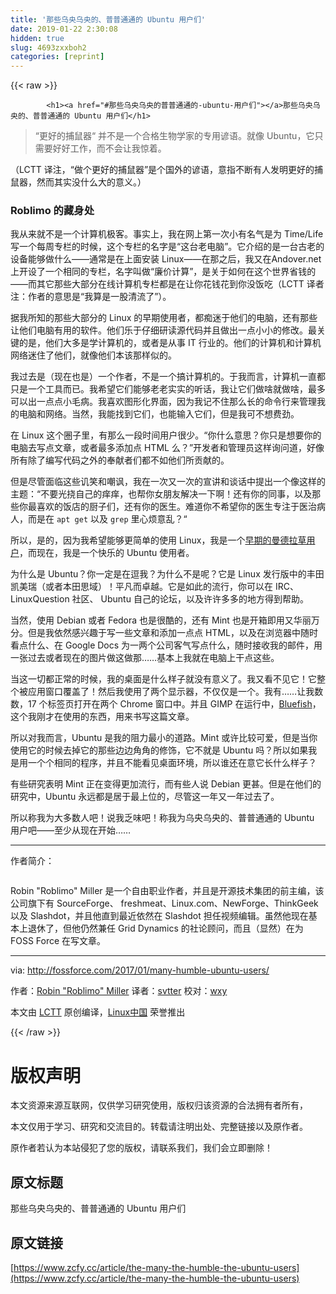 ```yaml
---
title: '那些乌央乌央的、普普通通的 Ubuntu 用户们' 
date: 2019-01-22 2:30:08
hidden: true
slug: 4693zxxboh2
categories: [reprint]
---
```


{{< raw >}}

            <h1><a href="#那些乌央乌央的普普通通的-ubuntu-用户们"></a>那些乌央乌央的、普普通通的 Ubuntu 用户们</h1>
<blockquote>
<p>“更好的捕鼠器“ 并不是一个合格生物学家的专用谚语。就像 Ubuntu，它只需要好好工作，而不会让我惊着。</p>
</blockquote>
<p>（LCTT 译注，“做个更好的捕鼠器”是个国外的谚语，意指不断有人发明更好的捕鼠器，然而其实没什么大的意义。）</p>
<h3><a href="#roblimo-的藏身处"></a>Roblimo 的藏身处</h3>
<p>我从来就不是一个计算机极客。事实上，我在网上第一次小有名气是为 Time/Life 写一个每周专栏的时候，这个专栏的名字是“这台老电脑”。它介绍的是一台古老的设备能够做什么——通常是在上面安装 Linux——在那之后，我又在Andover.net 上开设了一个相同的专栏，名字叫做“廉价计算”，是关于如何在这个世界省钱的——而其它那些大部分在线计算机专栏都是在让你花钱花到你没饭吃（LCTT 译者注：作者的意思是“我算是一股清流了”）。</p>
<p>据我所知的那些大部分的 Linux 的早期使用者，都痴迷于他们的电脑，还有那些让他们电脑有用的软件。他们乐于仔细研读源代码并且做出一点小小的修改。最关键的是，他们大多是学计算机的，或者是从事 IT 行业的。他们的计算机和计算机网络迷住了他们，就像他们本该那样似的。</p>
<p>我过去是（现在也是）一个作者，不是一个搞计算机的。于我而言，计算机一直都只是一个工具而已。我希望它们能够老老实实的听话，我让它们做啥就做啥，最多可以出一点点小毛病。我喜欢图形化界面，因为我记不住那么长的命令行来管理我的电脑和网络。当然，我能找到它们，也能输入它们，但是我可不想费劲。</p>
<p>在 Linux 这个圈子里，有那么一段时间用户很少。“你什么意思？你只是想要你的电脑去写点文章，或者最多添加点 HTML 么？”开发者和管理员这样询问道，好像所有除了编写代码之外的奉献者们都不如他们所贡献的。</p>
<p>但是尽管面临这些讥笑和嘲讽，我在一次又一次的宣讲和谈话中提出一个像这样的主题：“不要光挠自己的痒痒，也帮你女朋友解决一下啊！还有你的同事，以及那些你最喜欢的饭店的厨子们，还有你的医生。难道你不希望你的医生专注于医治病人，而是在 <code>apt get</code> 以及 <code>grep</code> 里心烦意乱？“</p>
<p>所以，是的，因为我希望能够更简单的使用 Linux，我是一个<a href="https://linux.slashdot.org/story/00/11/02/2324224/mandrake-72-in-wal-mart-a-good-idea">早期的曼德拉草用户</a>，而现在，我是一个快乐的 Ubuntu 使用者。</p>
<p>为什么是 Ubuntu？你一定是在逗我？为什么不是呢？它是 Linux 发行版中的丰田凯美瑞（或者本田思域）！平凡而卓越。它是如此的流行，你可以在 IRC、LinuxQuestion 社区、 Ubuntu 自己的论坛，以及许许多多的地方得到帮助。</p>
<p>当然，使用 Debian 或者 Fedora 也是很酷的，还有 Mint 也是开箱即用又华丽万分。但是我依然感兴趣于写一些文章和添加一点点 HTML，以及在浏览器中随时看点什么、在 Google Docs 为一两个公司客气写点什么，随时接收我的邮件，用一张过去或者现在的图片做这做那……基本上我就在电脑上干点这些。</p>
<p>当这一切都正常的时候，我的桌面是什么样子就没有意义了。我又看不见它！它整个被应用窗口覆盖了！然后我使用了两个显示器，不仅仅是一个。我有……让我数数，17 个标签页打开在两个 Chrome 窗口中。并且 GIMP 在运行中，<a href="http://bluefish.openoffice.nl/index.html">Bluefish</a>，这个我刚才在使用的东西，用来书写这篇文章。</p>
<p>所以对我而言，Ubuntu 是我的阻力最小的道路。Mint 或许比较可爱，但是当你使用它的时候去掉它的那些边边角角的修饰，它不就是 Ubuntu 吗？所以如果我是用一个个相同的程序，并且不能看见桌面环境，所以谁还在意它长什么样子？</p>
<p>有些研究表明 Mint 正在变得更加流行，而有些人说 Debian 更甚。但是在他们的研究中，Ubuntu 永远都是居于最上位的，尽管这一年又一年过去了。</p>
<p>所以称我为大多数人吧！说我乏味吧！称我为乌央乌央的、普普通通的 Ubuntu 用户吧——至少从现在开始……</p>
<hr>
<p>作者简介：</p>
<p><a href="https://camo.githubusercontent.com/866d887619e88d2a997f48fbae08214489c47fbd/687474703a2f2f302e67726176617461722e636f6d2f6176617461722f66383631613633313637366536643464326634653464653234353466323330653f733d383026643d626c616e6b26723d7067"><img src="https://p0.ssl.qhimg.com/t0191ecdb025ee14e20.jpg" alt=""></a></p>
<p>Robin "Roblimo" Miller 是一个自由职业作者，并且是开源技术集团的前主编，该公司旗下有 SourceForge、 freshmeat、Linux.com、NewForge、ThinkGeek 以及 Slashdot，并且他直到最近依然在 Slashdot 担任视频编辑。虽然他现在基本上退休了，但他仍然兼任 Grid Dynamics 的社论顾问，而且（显然）在为 FOSS Force 在写文章。</p>
<hr>
<p>via: <a href="http://fossforce.com/2017/01/many-humble-ubuntu-users/">http://fossforce.com/2017/01/many-humble-ubuntu-users/</a></p>
<p>作者：<a href="http://www.roblimo.com/">Robin "Roblimo" Miller</a> 译者：<a href="https://github.com/svtter">svtter</a> 校对：<a href="https://github.com/wxy">wxy</a></p>
<p>本文由 <a href="https://github.com/LCTT/TranslateProject">LCTT</a> 原创编译，<a href="https://linux.cn/">Linux中国</a> 荣誉推出</p>

          
{{< /raw >}}

# 版权声明
本文资源来源互联网，仅供学习研究使用，版权归该资源的合法拥有者所有，

本文仅用于学习、研究和交流目的。转载请注明出处、完整链接以及原作者。

原作者若认为本站侵犯了您的版权，请联系我们，我们会立即删除！

## 原文标题
那些乌央乌央的、普普通通的 Ubuntu 用户们

## 原文链接
[https://www.zcfy.cc/article/the-many-the-humble-the-ubuntu-users](https://www.zcfy.cc/article/the-many-the-humble-the-ubuntu-users)

